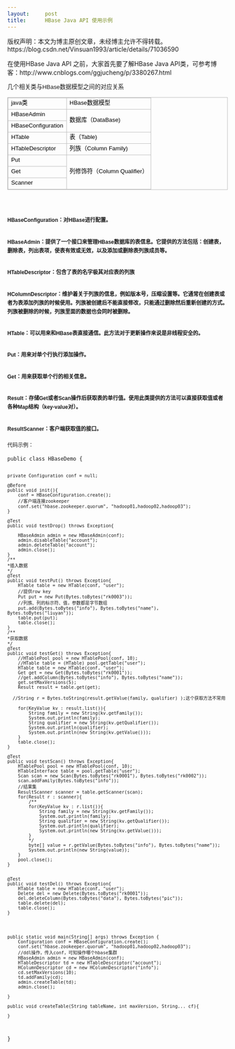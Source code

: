 ```yaml
---
layout:     post
title:      HBase Java API 使用示例
---
```

<div id="article_content" class="article_content clearfix csdn-tracking-statistics" data-pid="blog" data-mod="popu_307" data-dsm="post">
								<div class="article-copyright">
					版权声明：本文为博主原创文章，未经博主允许不得转载。					https://blog.csdn.net/Vinsuan1993/article/details/71036590				</div>
								            <link rel="stylesheet" href="https://csdnimg.cn/release/phoenix/template/css/ck_htmledit_views-f76675cdea.css">
						<div class="htmledit_views" id="content_views">
                
<p>在使用HBase Java API 之前，大家首先要了解HBase Java API类，可参考博客：http://www.cnblogs.com/ggjucheng/p/3380267.html</p>
<p></p>
<p style="font-size:13.3333px;line-height:20px;font-family:Verdana, Geneva, Arial, Helvetica, sans-serif;">
几个相关类与HBase数据模型之间的对应关系</p>
<p style="font-size:13.3333px;line-height:20px;font-family:Verdana, Geneva, Arial, Helvetica, sans-serif;">
</p>
<table border="1" style="border:1px solid #C0C0C0;border-collapse:collapse;color:rgb(0,0,0);font-family:Verdana, Geneva, Arial, Helvetica, sans-serif;font-size:13.3333px;line-height:20px;"><tbody><tr><td style="font-family:Verdana, Geneva, Arial, Helvetica, sans-serif;border:1px solid #C0C0C0;border-collapse:collapse;">
java类</td>
<td style="font-family:Verdana, Geneva, Arial, Helvetica, sans-serif;border:1px solid #C0C0C0;border-collapse:collapse;">
HBase数据模型</td>
</tr><tr><td style="font-family:Verdana, Geneva, Arial, Helvetica, sans-serif;border:1px solid #C0C0C0;border-collapse:collapse;">
HBaseAdmin</td>
<td rowspan="2" style="font-family:Verdana, Geneva, Arial, Helvetica, sans-serif;border:1px solid #C0C0C0;border-collapse:collapse;">
数据库（DataBase)</td>
</tr><tr><td style="font-family:Verdana, Geneva, Arial, Helvetica, sans-serif;border:1px solid #C0C0C0;border-collapse:collapse;">
HBaseConfiguration</td>
</tr><tr><td style="font-family:Verdana, Geneva, Arial, Helvetica, sans-serif;border:1px solid #C0C0C0;border-collapse:collapse;">
HTable</td>
<td style="font-family:Verdana, Geneva, Arial, Helvetica, sans-serif;border:1px solid #C0C0C0;border-collapse:collapse;">
表（Table)</td>
</tr><tr><td style="font-family:Verdana, Geneva, Arial, Helvetica, sans-serif;border:1px solid #C0C0C0;border-collapse:collapse;">
HTableDescriptor</td>
<td style="font-family:Verdana, Geneva, Arial, Helvetica, sans-serif;border:1px solid #C0C0C0;border-collapse:collapse;">
列族（Column Family)</td>
</tr><tr><td style="font-family:Verdana, Geneva, Arial, Helvetica, sans-serif;border:1px solid #C0C0C0;border-collapse:collapse;">
Put</td>
<td rowspan="3" style="font-family:Verdana, Geneva, Arial, Helvetica, sans-serif;border:1px solid #C0C0C0;border-collapse:collapse;">
列修饰符（Column Qualifier）</td>
</tr><tr><td style="font-family:Verdana, Geneva, Arial, Helvetica, sans-serif;border:1px solid #C0C0C0;border-collapse:collapse;">
Get</td>
</tr><tr><td style="font-family:Verdana, Geneva, Arial, Helvetica, sans-serif;border:1px solid #C0C0C0;border-collapse:collapse;">
Scanner</td>
</tr></tbody></table><br><p></p>
<h2 style="line-height:1.5;font-family:Verdana, Geneva, Arial, Helvetica, sans-serif;">
<span style="font-size:12px;">HBaseConfiguration：<span style="font-family:Verdana, Geneva, Arial, Helvetica, sans-serif;line-height:20px;">对HBase进行配置。</span></span></h2>
<div><span style="font-family:Verdana, Geneva, Arial, Helvetica, sans-serif;line-height:20px;"></span>
<h2 style="line-height:1.5;font-family:Verdana, Geneva, Arial, Helvetica, sans-serif;">
<span style="font-size:12px;">HBaseAdmin：<span style="font-family:Verdana, Geneva, Arial, Helvetica, sans-serif;line-height:20px;">提供了一个接口来管理HBase数据库的表信息。它提供的方法包括：创建表，删除表，列出表项，使表有效或无效，以及添加或删除表列族成员等。</span></span></h2>
<div><span style="font-size:12px;"><span style="font-family:Verdana, Geneva, Arial, Helvetica, sans-serif;line-height:20px;"></span></span>
<h2 style="line-height:1.5;font-family:Verdana, Geneva, Arial, Helvetica, sans-serif;">
<span style="font-size:12px;">HTableDescriptor：<span style="font-family:Verdana, Geneva, Arial, Helvetica, sans-serif;line-height:20px;">包含了表的名字极其对应表的列族</span></span></h2>
<div><span style="font-family:Verdana, Geneva, Arial, Helvetica, sans-serif;line-height:20px;"></span>
<h2 style="line-height:1.5;font-family:Verdana, Geneva, Arial, Helvetica, sans-serif;">
<span style="font-size:12px;">HColumnDescriptor：<span style="font-family:Verdana, Geneva, Arial, Helvetica, sans-serif;line-height:20px;">维护着关于列族的信息，例如版本号，压缩设置等。它通常在创建表或者为表添加列族的时候使用。列族被创建后不能直接修改，只能通过删除然后重新创建的方式。列族被删除的时候，列族里面的数据也会同时被删除。</span></span></h2>
<div><span style="font-family:Verdana, Geneva, Arial, Helvetica, sans-serif;line-height:20px;"></span>
<h2 style="line-height:1.5;font-family:Verdana, Geneva, Arial, Helvetica, sans-serif;">
<span style="font-size:12px;">HTable：<span style="font-family:Verdana, Geneva, Arial, Helvetica, sans-serif;line-height:20px;">可以用来和HBase表直接通信。此方法对于更新操作来说是非线程安全的。</span></span></h2>
<div><span style="font-family:Verdana, Geneva, Arial, Helvetica, sans-serif;line-height:20px;"></span>
<h2 style="line-height:1.5;font-family:Verdana, Geneva, Arial, Helvetica, sans-serif;">
<span style="font-size:12px;">Put：<span style="font-family:Verdana, Geneva, Arial, Helvetica, sans-serif;line-height:20px;">用来对单个行执行添加操作。</span></span></h2>
<div><span style="font-family:Verdana, Geneva, Arial, Helvetica, sans-serif;line-height:20px;"></span>
<h2 style="line-height:1.5;font-family:Verdana, Geneva, Arial, Helvetica, sans-serif;">
<span style="font-size:12px;">Get：<span style="font-family:Verdana, Geneva, Arial, Helvetica, sans-serif;line-height:20px;">用来获取单个行的相关信息。</span></span></h2>
<div><span style="font-family:Verdana, Geneva, Arial, Helvetica, sans-serif;line-height:20px;"></span>
<h2 style="line-height:1.5;font-family:Verdana, Geneva, Arial, Helvetica, sans-serif;">
<span style="font-size:12px;">Result：<span style="font-family:Verdana, Geneva, Arial, Helvetica, sans-serif;line-height:20px;">存储Get或者Scan操作后获取表的单行值。使用此类提供的方法可以直接获取值或者各种Map结构（key-value对）。</span></span></h2>
<div><span style="font-family:Verdana, Geneva, Arial, Helvetica, sans-serif;line-height:20px;"></span>
<h2 style="line-height:1.5;font-family:Verdana, Geneva, Arial, Helvetica, sans-serif;">
<span style="font-size:12px;">ResultScanner：<span style="font-family:Verdana, Geneva, Arial, Helvetica, sans-serif;line-height:20px;">客户端获取值的接口。</span></span></h2>
<div><span style="font-size:12px;"><span style="font-family:Verdana, Geneva, Arial, Helvetica, sans-serif;line-height:20px;">代码示例：</span></span></div>
</div>
</div>
</div>
</div>
</div>
</div>
</div>
</div>
<div><span style="font-size:12px;"><span style="font-family:Verdana, Geneva, Arial, Helvetica, sans-serif;line-height:20px;"></span></span><pre><code class="language-java">public class HBaseDemo {

	private Configuration conf = null;
	
	@Before
	public void init(){
		conf = HBaseConfiguration.create();
		//客户端连接zookeeper
		conf.set("hbase.zookeeper.quorum", "hadoop01,hadoop02,hadoop03");
	}
	
	@Test
	public void testDrop() throws Exception{
		
		HBaseAdmin admin = new HBaseAdmin(conf);
		admin.disableTable("account");
		admin.deleteTable("account");
		admin.close();
	}
	/**
	*插入数据
	*/
	@Test
	public void testPut() throws Exception{
		HTable table = new HTable(conf, "user");
		//提供row key
		Put put = new Put(Bytes.toBytes("rk0003"));
		//列族、列的标示符、值，参数都是字节数组
		put.add(Bytes.toBytes("info"), Bytes.toBytes("name"), Bytes.toBytes("liuyan"));
		table.put(put);
		table.close();
	}
	/**
	*获取数据
	*/
	@Test
	public void testGet() throws Exception{
		//HTablePool pool = new HTablePool(conf, 10);
		//HTable table = (HTable) pool.getTable("user");
		HTable table = new HTable(conf, "user");
		Get get = new Get(Bytes.toBytes("rk0001"));
		//get.addColumn(Bytes.toBytes("info"), Bytes.toBytes("name"));
		get.setMaxVersions(5);
		Result result = table.get(get);
		
	  //String r = Bytes.toString(result.getValue(family, qualifier) );这个获取方法不常用
		
		for(KeyValue kv : result.list()){
			String family = new String(kv.getFamily());
			System.out.println(family);
			String qualifier = new String(kv.getQualifier());
			System.out.println(qualifier);
			System.out.println(new String(kv.getValue()));
		}
		table.close();
	}
	
	@Test
	public void testScan() throws Exception{
		HTablePool pool = new HTablePool(conf, 10);
		HTableInterface table = pool.getTable("user");
		Scan scan = new Scan(Bytes.toBytes("rk0001"), Bytes.toBytes("rk0002"));
		scan.addFamily(Bytes.toBytes("info"));
		//结果集 
		ResultScanner scanner = table.getScanner(scan);
		for(Result r : scanner){
			/**
			for(KeyValue kv : r.list()){
				String family = new String(kv.getFamily());
				System.out.println(family);
				String qualifier = new String(kv.getQualifier());
				System.out.println(qualifier);
				System.out.println(new String(kv.getValue()));
			}
			*/
			byte[] value = r.getValue(Bytes.toBytes("info"), Bytes.toBytes("name"));
			System.out.println(new String(value));
		}
		pool.close();
	}
	
	
	@Test
	public void testDel() throws Exception{
		HTable table = new HTable(conf, "user");
		Delete del = new Delete(Bytes.toBytes("rk0001"));
		del.deleteColumn(Bytes.toBytes("data"), Bytes.toBytes("pic"));
		table.delete(del);
		table.close();
	}
	
	
	
	
	public static void main(String[] args) throws Exception {
		Configuration conf = HBaseConfiguration.create();
		conf.set("hbase.zookeeper.quorum", "hadoop01,hadoop02,hadoop03");
		//ddl操作，传入conf，可知操作哪个hbase集群
		HBaseAdmin admin = new HBaseAdmin(conf);
		HTableDescriptor td = new HTableDescriptor("account");
		HColumnDescriptor cd = new HColumnDescriptor("info");
		cd.setMaxVersions(10);
		td.addFamily(cd);
		admin.createTable(td);
		admin.close();

	}
	
	public void createTable(String tableName, int maxVersion, String... cf){
		
	}

}
</code></pre><br><br></div>
<p></p>
            </div>
                </div>
